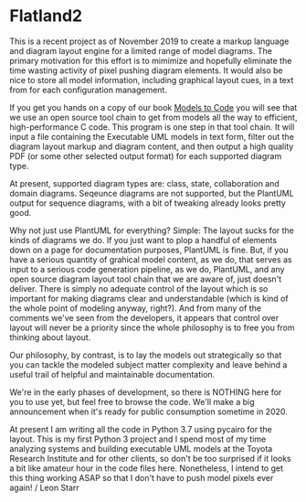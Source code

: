 # Flatland2

This is a recent project as of November 2019 to create a markup language and diagram layout engine for a limited range of model diagrams. The primary motivation for this effort is to mimimize and hopefully eliminate the time wasting activity of pixel pushing diagram elements. It would also be nice to store all model information, including graphical layout cues, in a text from for each configuration management.

If you get you hands on a copy of our book [Models to Code](https://www.modelstocode.com) you will see that we use an open source tool chain to get from models all the way to efficient, high-performance C code. This program is one step in that tool chain. It will input a file containing the Executable UML models in text form, filter out the diagram layout markup and diagram content, and then output a high quality PDF (or some other selected output format) for each supported diagram type.

At present, supported diagram types are: class, state, collaboration and domain diagrams. Seqeunce diagrams are not supported, but the PlantUML output for sequence diagrams, with a bit of tweaking already looks pretty good.

Why not just use PlantUML for everything? Simple: The layout sucks for the kinds of diagrams we do. If you just want to plop a handful of elements down on a page for documentation purposes, PlantUML is fine. But, if you have a serious quantity of grahical model content, as we do, that serves as input to a serious code generation pipeline, as we do, PlantUML, and any open source diagram layout tool chain that we are aware of, just doesn't deliver. There is simply no adequate control of the layout which is so important for making diagrams clear and understandable (which is kind of the whole point of modeling anyway, right?). And from many of the comments we've seen from the developers, it appears that control over layout will never be a priority since the whole philosophy is to free you from thinking about layout.

Our philosophy, by contrast, is to lay the models out strategically so that you can tackle the modeled subject matter complexity and leave behind a useful trail of helpful and maintainable documentation.

We're in the early phases of development, so there is NOTHING here for you to use yet, but feel free to browse the code. We'll make a big announcement when it's ready for public consumption sometime in 2020.

At present I am writing all the code in Python 3.7 using pycairo for the layout. This is my first Python 3 project and I spend most of my time analyzing systems and building executable UML models at the Toyota Research Institute and for other clients, so don't be too surprised if it looks a bit like amateur hour in the code files here. Nonetheless, I intend to get this thing working ASAP so that I don't have to push model pixels ever again!  / Leon Starr
